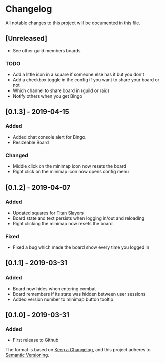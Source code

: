 # Changelog
All notable changes to this project will be documented in this file.

## [Unreleased]
- See other guild members boards

### TODO
- Add a little icon in a square if someone else has it but you don't
- Add a checkbox toggle in the config if you want to share your board or not
- Which channel to share board in (guild or raid)
- Notify others when you get Bingo

## [0.1.3] - 2019-04-15
### Added
- Added chat console alert for Bingo.
- Resizeable Board

### Changed
- Middle click on the minimap icon now resets the board
- Right click on the minimap icon now opens config menu

## [0.1.2] - 2019-04-07
### Added
- Updated squares for Titan Slayers
- Board state and text persists when logging in/out and reloading
- Right clicking the minimap now resets the board

### Fixed
- Fixed a bug which made the board show every time you logged in

## [0.1.1] - 2019-03-31
### Added
- Board now hides when entering combat
- Board remembers if its state was hidden between user sessions
- Added version number to minimap button tooltip

## [0.1.0] - 2019-03-31
### Added
- First release to Github

The format is based on [Keep a Changelog](https://keepachangelog.com/en/1.0.0/),
and this project adheres to [Semantic Versioning](https://semver.org/spec/v2.0.0.html).